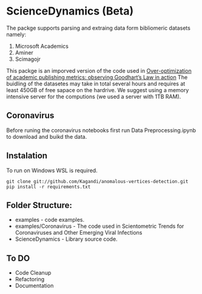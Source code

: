 # ScienceDynamics (Beta)

The packge supports parsing and extraing data form bibliomeric datasets namely:
1. Microsoft Academics
2. Aminer
3. Scimagojr

This packge is an  imporved version of the code used in [Over-optimization of academic publishing metrics: observing Goodhart’s Law in action](https://academic.oup.com/gigascience/article/8/6/giz053/5506490)
The buidling of the datasetes may take in total several hours and requires at least 450GB of free sapace on the hardrive.
We suggest using a  memory intensive server for the computions (we used a server with 1TB RAM).

## Coronavirus
Before runing the coronavirus notebooks first run Data Preprocessing.ipynb to download and buikd the data.

## Instalation
To run on Windows WSL is required.
```
git clone git://github.com/Kagandi/anomalous-vertices-detection.git
pip install -r requirements.txt
```
## Folder Structure:
* examples - code examples.
* examples/Coronavirus - The code used in Scientometric Trends for Coronaviruses and Other Emerging Viral Infections
* ScienceDynamics - Library source code.

## To DO
* Code Cleanup
* Refactoring
* Documentation
